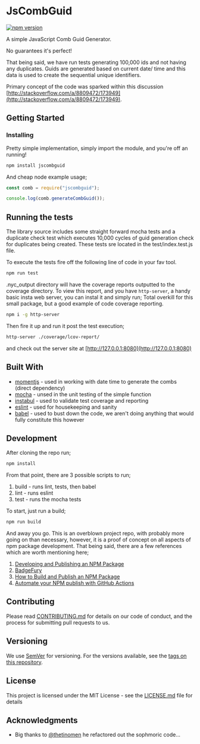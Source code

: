 # JsCombGuid

[![npm version](https://badge.fury.io/js/jscombguid.svg)](https://badge.fury.io/js/jscombguid)

A simple JavaScript Comb Guid Generator.

No guarantees it's perfect!

That being said, we have run tests generating 100,000 ids and not having any duplicates.
Guids are generated based on current date/ time and this data is used to create the sequential unique identifiers.

Primary concept of the code was sparked within this discussion [http://stackoverflow.com/a/8809472/173949](http://stackoverflow.com/a/8809472/173949).

## Getting Started

### Installing

Pretty simple implementation, simply import the module, and you're off an running!

```bash
npm install jscombguid
```

And cheap node example usage;

```javascript
const comb = require("jscombguid");

console.log(comb.generateCombGuid());
```

## Running the tests

The library source includes some straight forward mocha tests and a duplicate check test which executes 10,000 cycles of guid generation check for duplicates being created. These tests sre located in the test/index.test.js file.

To execute the tests fire off the following line of code in your fav tool.

```bash
npm run test
```

.nyc_output directory will have the coverage reports outputted to the coverage directory.
To view this report, and you have `http-server`, a handy basic insta web server, you can instal it and simply run;
Total overkill for this small package, but a good example of code coverage reporting.

```bash
npm i -g http-server
```

Then fire it up and run it post the test execution;

```bash
http-server ./coverage/lcov-report/
```

and check out the server site at [http://127.0.0.1:8080](http://127.0.0.1:8080)

## Built With

* [momentjs](http://www.momentjs.com) - used in working with date time to generate the combs (direct dependency)
* [mocha](https://maven.apache.org/) - unsed in the unit testing of the simple function
* [instabul](https://istanbul.js.org/) - used to validate test coverage and reporting
* [eslint](https://eslint.org/) - used for housekeeping and sanity
* [babel](https://babeljs.io/) - used to bust down the code, we aren't doing anything that would fully constitute this however

## Development

After cloning the repo run;

```bash
npm install
```

From that point, there are 3 possible scripts to run;

1. build - runs lint, tests, then babel
2. lint - runs eslint
3. test - runs the mocha tests

To start, just run a build;

```bash
npm run build
```

And away you go. This is an overblown project repo, with probably more going on than necessary, however, it is a proof of concept on all aspects of npm package development. That being said, there are a few references which are worth mentioning here;

1. [Developing and Publishing an NPM Package](https://auth0.com/blog/developing-npm-packages/)
2. [BadgeFury](https://badge.fury.io/)
3. [How to Build and Publish an NPM Package](https://scotch.io/bar-talk/how-to-build-and-publish-a-npm-package)
4. [Automate your NPM publish with GitHub Actions](https://medium.com/devopslinks/automate-your-npm-publish-with-github-actions-dfe8059645dd)

## Contributing

Please read [CONTRIBUTING.md](https://github.com/ryanande/JsCombGuid/blob/master/CONTRIBUTING.md) for details on our code of conduct, and the process for submitting pull requests to us.

## Versioning

We use [SemVer](http://semver.org/) for versioning. For the versions available, see the [tags on this repository](https://github.com/ryanande/JsCombGuid/tags).

## License

This project is licensed under the MIT License - see the [LICENSE.md](LICENSE.md) file for details

## Acknowledgments

* Big thanks to [@thetinomen](https://twitter.com/thetinomen) he refactored out the sophmoric code...
